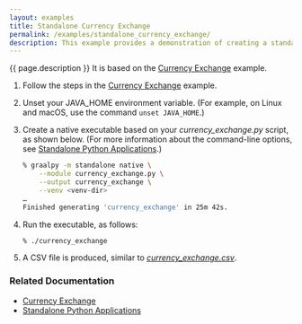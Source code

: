 ```yaml
---
layout: examples
title: Standalone Currency Exchange
permalink: /examples/standalone_currency_exchange/
description: This example provides a demonstration of creating a standalone executable from your Python application, using GraalVM Native Image.
---
```

{{ page.description }}
It is based on the [Currency Exchange](/examples/currency_exchange/) example.

1. Follow the steps in the [Currency Exchange](/examples/currency_exchange/) example.

2. Unset your JAVA_HOME environment variable. 
(For example, on Linux and macOS, use the command `unset JAVA_HOME`.)

3. Create a native executable based on your _currency\_exchange.py_ script, as shown below.
(For more information about the command-line options, see [Standalone Python Applications](/reference/standalone-applications/).)

    ```bash
    % graalpy -m standalone native \
        --module currency_exchange.py \
        --output currency_exchange \
        --venv <venv-dir>
    …
    Finished generating 'currency_exchange' in 25m 42s.
    ```

4. Run the executable, as follows:

    ```bash
    % ./currency_exchange
    ```

5. A CSV file is produced, similar to [_currency\_exchange.csv_](/examples/assets/currency_exchange.csv).

### Related Documentation
* [Currency Exchange](/examples/currency_exchange/)
* [Standalone Python Applications](/reference/standalone-applications/)